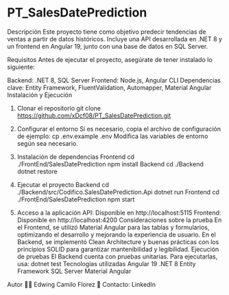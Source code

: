 # PT_SalesDatePrediction

Descripción
Este proyecto tiene como objetivo predecir tendencias de ventas a partir de datos históricos. Incluye una API desarrollada en .NET 8 y un frontend en Angular 19, junto con una base de datos en SQL Server.

Requisitos
Antes de ejecutar el proyecto, asegúrate de tener instalado lo siguiente:

Backend: .NET 8, SQL Server
Frontend: Node.js, Angular CLI
Dependencias clave: Entity Framework, FluentValidation, Automapper, Material Angular
Instalación y Ejecución

1. Clonar el repositorio
git clone https://github.com/xDcf08/PT_SalesDatePrediction.git

3. Configurar el entorno
Si es necesario, copia el archivo de configuración de ejemplo:
cp .env.example .env
Modifica las variables de entorno según sea necesario.

5. Instalación de dependencias
Frontend
cd ./FrontEnd/SalesDatePrediction
npm install
Backend
cd ./Backend
dotnet restore

7. Ejecutar el proyecto
Backend
cd ./Backend/src/Codifico.SalesDatePrediction.Api
dotnet run
Frontend
cd ./FrontEnd/SalesDatePrediction
npm start

8. Acceso a la aplicación
API: Disponible en http://localhost:5115
Frontend: Disponible en http://localhost:4200
Consideraciones sobre la prueba
En el Frontend, se utilizó Material Angular para las tablas y formularios, optimizando el desarrollo y mejorando la experiencia de usuario.
En el Backend, se implementó Clean Architecture y buenas prácticas con los principios SOLID para garantizar mantenibilidad y legibilidad.
Ejecución de pruebas
El Backend cuenta con pruebas unitarias. Para ejecutarlas, usa:
dotnet test
Tecnologías utilizadas
Angular 19
.NET 8
Entity Framework
SQL Server
Material Angular

Autor
👨‍💻 Edwing Camilo Florez
📩 Contacto: LinkedIn
